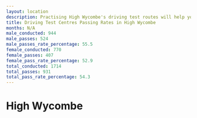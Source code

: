 ```yaml
---
layout: location
description: Practising High Wycombe's driving test routes will help you become more confident in your gear-changing abilities.
title: Driving Test Centres Passing Rates in High Wycombe
months: N/A
male_conducted: 944
male_passes: 524
male_passes_rate_percentage: 55.5
female_conducted: 770
female_passes: 407
female_pass_rate_percentage: 52.9
total_conducted: 1714
total_passes: 931
total_pass_rate_percentage: 54.3
---
```


# High Wycombe
